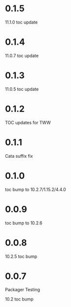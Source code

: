 # 0.1.5

11.1.0 toc update

# 0.1.4

11.0.7 toc update

# 0.1.3

11.0.5 toc update

# 0.1.2

TOC updates for TWW

# 0.1.1

Cata suffix fix

# 0.1.0

toc bump to 10.2.7/1.15.2/4.4.0

# 0.0.9

toc bump to 10.2.6

# 0.0.8

10.2.5 toc bump

# 0.0.7

Packager Testing

10.2 toc bump